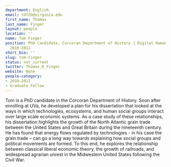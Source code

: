 ```yaml
---
department: English
email: tdf2b@virginia.edu
first_name: Thomas
last_name: Finger
layout: people
location: ''
name: Tom Finger
position: PhD Candidate, Corcoran Department of History | Digital Humanities Fellow
  2010-2011
short_bio: ''
slug: tom-finger
status: not_current
twitter: Thomas_D_Finger
website: None
people-category:
- 2010–2011
- Graduate Fellow
---
```


Tom is a PhD candidate in the Corcoran Department of History.  Soon after enrolling at UVa, he developed a plan for his dissertation that looked at the ways in which technologies, ecosystems, and human social groups interact over large scale economic systems. As a case study of these relationships, his dissertation highlights the growth of the North Atlantic grain trade between the United States and Great Britain during the nineteenth century.  He has found that energy flows regulated by technologies - in his case the grain trade – can go a long way towards explaining how social groups and political movements are formed.  To this end, he explores the relationship between classical liberal economic theory, the growth of railroads, and widespread agrarian unrest in the Midwestern United States following the Civil War.

